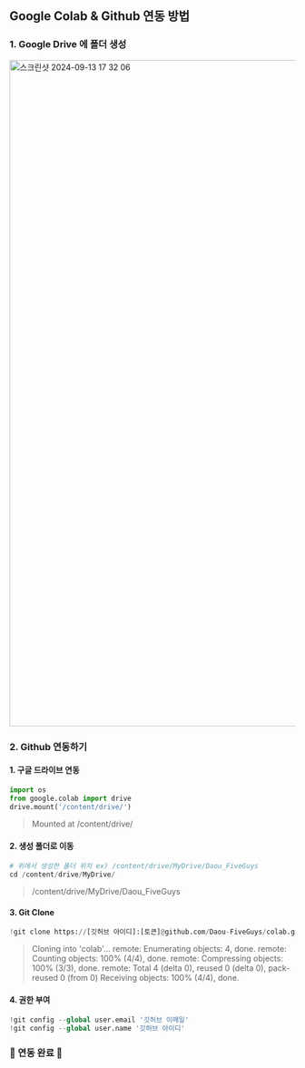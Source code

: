 ## Google Colab & Github 연동 방법

### 1. Google Drive 에 폴더 생성
<img width="1174" alt="스크린샷 2024-09-13 17 32 06" src="https://github.com/user-attachments/assets/80ebe906-75a1-46a2-9665-85bf87744b4f">

### 2. Github 연동하기

#### 1. 구글 드라이브 연동

~~~python
import os
from google.colab import drive
drive.mount('/content/drive/')
~~~

> Mounted at /content/drive/ 

#### 2. 생성 폴더로 이동

~~~python
# 위에서 생성한 폴더 위치 ex) /content/drive/MyDrive/Daou_FiveGuys
cd /content/drive/MyDrive/
~~~

> /content/drive/MyDrive/Daou_FiveGuys

#### 3. Git Clone

~~~python
!git clone https://[깃허브 아이디]:[토큰]@github.com/Daou-FiveGuys/colab.git
~~~

> Cloning into 'colab'...
	remote: Enumerating objects: 4, done.
	remote: Counting objects: 100% (4/4), done.
	remote: Compressing objects: 100% (3/3), done.
	remote: Total 4 (delta 0), reused 0 (delta 0), pack-reused 0 (from 0)
	Receiving objects: 100% (4/4), done.

#### 4. 권한 부여
~~~python
!git config --global user.email '깃허브 이메일'
!git config --global user.name '깃허브 아이디'
~~~

### 🎉 연동 완료 🎉 
